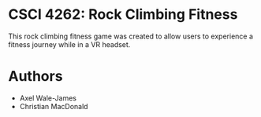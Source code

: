 # CSCI 4262: Rock Climbing Fitness
This rock climbing fitness game was created to allow users to experience a fitness journey while in a VR headset.

# Authors
 - Axel Wale-James
 - Christian MacDonald
